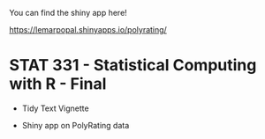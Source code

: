 You can find the shiny app here!

https://lemarpopal.shinyapps.io/polyrating/

# STAT 331 - Statistical Computing with R - Final

- Tidy Text Vignette

- Shiny app on PolyRating data
